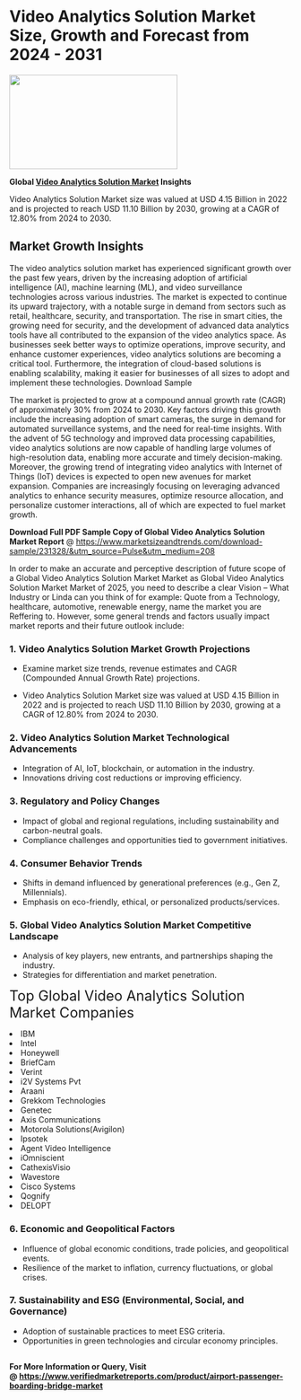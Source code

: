 <H1>Video Analytics Solution Market Size, Growth and Forecast from 2024 - 2031</H1><img class="aligncenter size-medium wp-image-584254" src="https://thirdeyenews.in/wp-content/uploads/2024/09/Global-Market-Research-300x168.jpeg" alt="" width="300" height="168" /><p><strong>Global&nbsp;<a href="https://www.marketsizeandtrends.com/download-sample/231328/&amp;utm_source=Pulse&amp;utm_medium=208">Video Analytics Solution Market</a> Insights</strong></p><p>Video Analytics Solution Market size was valued at USD 4.15 Billion in 2022 and is projected to reach USD 11.10 Billion by 2030, growing at a CAGR of 12.80% from 2024 to 2030.</p><p><h2>Market Growth Insights</h2> <p>The video analytics solution market has experienced significant growth over the past few years, driven by the increasing adoption of artificial intelligence (AI), machine learning (ML), and video surveillance technologies across various industries. The market is expected to continue its upward trajectory, with a notable surge in demand from sectors such as retail, healthcare, security, and transportation. The rise in smart cities, the growing need for security, and the development of advanced data analytics tools have all contributed to the expansion of the video analytics space. As businesses seek better ways to optimize operations, improve security, and enhance customer experiences, video analytics solutions are becoming a critical tool. Furthermore, the integration of cloud-based solutions is enabling scalability, making it easier for businesses of all sizes to adopt and implement these technologies. Download Sample</p> <p>The market is projected to grow at a compound annual growth rate (CAGR) of approximately 30% from 2024 to 2030. Key factors driving this growth include the increasing adoption of smart cameras, the surge in demand for automated surveillance systems, and the need for real-time insights. With the advent of 5G technology and improved data processing capabilities, video analytics solutions are now capable of handling large volumes of high-resolution data, enabling more accurate and timely decision-making. Moreover, the growing trend of integrating video analytics with Internet of Things (IoT) devices is expected to open new avenues for market expansion. Companies are increasingly focusing on leveraging advanced analytics to enhance security measures, optimize resource allocation, and personalize customer interactions, all of which are expected to fuel market growth. </p><p><span class=""><strong>Download Full PDF Sample Copy of Global Video Analytics Solution Market Report</strong> @ <a href="https://www.marketsizeandtrends.com/download-sample/231328/&amp;utm_source=Pulse&amp;utm_medium=208" target="_blank">https://www.marketsizeandtrends.com/download-sample/231328/&amp;utm_source=Pulse&amp;utm_medium=208</a></span></p><p>In order to make an accurate and perceptive description of future scope of a Global&nbsp;Video Analytics Solution Market Market as Global&nbsp;Video Analytics Solution Market Market of 2025, you need to describe a clear Vision &ndash; What Industry or Linda can you think of for example: Quote from a Technology, healthcare, automotive, renewable energy, name the market you are Reffering to. However, some general trends and factors usually impact market reports and their future outlook include:</p><h3>1.&nbsp;<strong>Video Analytics Solution Market Growth Projections</strong></h3><ul><li>Examine market size trends, revenue estimates and CAGR (Compounded Annual Growth Rate) projections.</li><li><p>Video Analytics Solution Market size was valued at USD 4.15 Billion in 2022 and is projected to reach USD 11.10 Billion by 2030, growing at a CAGR of 12.80% from 2024 to 2030.</p></li></ul><h3>2.&nbsp;<strong>Video Analytics Solution Market Technological Advancements</strong></h3><ul><li>Integration of AI, IoT, blockchain, or automation in the industry.</li><li>Innovations driving cost reductions or improving efficiency.</li></ul><h3>3.&nbsp;<strong>Regulatory and Policy Changes</strong></h3><ul><li>Impact of global and regional regulations, including sustainability and carbon-neutral goals.</li><li>Compliance challenges and opportunities tied to government initiatives.</li></ul><h3>4.&nbsp;<strong>Consumer Behavior Trends</strong></h3><ul><li>Shifts in demand influenced by generational preferences (e.g., Gen Z, Millennials).</li><li>Emphasis on eco-friendly, ethical, or personalized products/services.</li></ul><h3>5.&nbsp;<strong>Global Video Analytics Solution Market Competitive Landscape</strong></h3><ul><li>Analysis of key players, new entrants, and partnerships shaping the industry.</li><li>Strategies for differentiation and market penetration.</li></ul><p data-pm-slice="1 1 []"><span style="color: inherit; font-family: inherit; font-size: 25px;">Top Global Video Analytics Solution Market Companies</span></p><div class="" data-test-id=""><p><li>IBM</li><li> Intel</li><li> Honeywell</li><li> BriefCam</li><li> Verint</li><li> i2V Systems Pvt</li><li> Araani</li><li> Grekkom Technologies</li><li> Genetec</li><li> Axis Communications</li><li> Motorola Solutions(Avigilon)</li><li> Ipsotek</li><li> Agent Video Intelligence</li><li> iOmniscient</li><li> CathexisVisio</li><li> Wavestore</li><li> Cisco Systems</li><li> Qognify</li><li> DELOPT</li></p></div><h3>6.&nbsp;<strong>Economic and Geopolitical Factors</strong></h3><ul><li>Influence of global economic conditions, trade policies, and geopolitical events.</li><li>Resilience of the market to inflation, currency fluctuations, or global crises.</li></ul><h3>7.&nbsp;<strong>Sustainability and ESG (Environmental, Social, and Governance)</strong></h3><ul><li>Adoption of sustainable practices to meet ESG criteria.</li><li>Opportunities in green technologies and circular economy principles.</li></ul><h2><strong style="font-size: 14px;">For More Information or Query, Visit @&nbsp;</strong><a style="background-color: #ffffff; font-size: 14px;" href="https://www.marketsizeandtrends.com/report/video-analytics-solution-market/" target="_blank">https://www.verifiedmarketreports.com/product/airport-passenger-boarding-bridge-market</a></h2>
